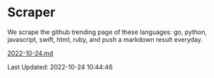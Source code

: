 # Scraper

We scrape the github trending page of these languages: go, python, javascript, swift, html, ruby, and push a markdown result everyday.

[2022-10-24.md](https://github.com/henson/Scraper/blob/master/2022-10-24.md)

Last Updated: 2022-10-24 10:44:46
